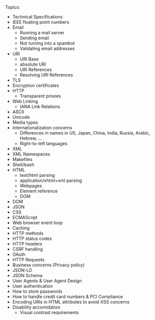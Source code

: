 Topics:

* Technical Specifications
* IEEE floating point numbers
* Email
	* Running a mail server
	* Sending email
	* Not turning into a spambot
	* Validating email addresses
* URI
	* URI Base
	* absolute URI
	* URI References
	* Resolving URI References
* TLS
* Encryption certificates
* HTTP
	* Transparent proxies
* Web Linking
	* IANA Link Relations
* ASCII
* Unicode
* Media types
* Internationalization concerns
	* Differences in names in US, Japan, China, India, Russia, Arabic, Hebrew, ...
	* Right-to-left languages
* XML
* XML Namespaces
* Makefiles
* Shell/bash
* HTML
	* text/html parsing
	* application/xhtml+xml parsing
	* Webpages
	* Element reference
	* DOM
* DOM
* JSON
* CSS
* ECMAScript
* Web browser event loop
* Caching
* HTTP methods
* HTTP status codes
* HTTP headers
* CSRF handling
* OAuth
* HTTP Requests
* Business concerns (Privacy policy)
* JSON-LD
* JSON Schema
* User Agents & User Agent Design
* User authentication
* How to store passwords
* How to handle credit card numbers & PCI Compliance
* Encoding URIs in HTML attributes to avoid XSS concerns
* Disability accomidation
	* Visual contrast requirements

